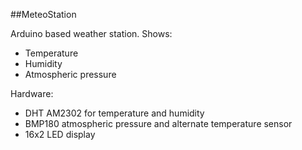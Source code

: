 ##MeteoStation

Arduino based weather station. Shows:

- Temperature
- Humidity
- Atmospheric pressure

Hardware:

- DHT AM2302 for temperature and humidity
- BMP180 atmospheric pressure and alternate temperature sensor
- 16x2 LED display



